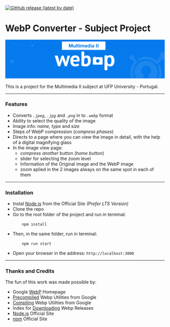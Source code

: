 [![GitHub release (latest by date)](https://img.shields.io/github/v/release/RetlavSource/WebP_Converter?color=brightgreen&include_prereleases&label=latest%20release&style=plastic)](https://github.com/RetlavSource/WebP_Converter/releases)

# WebP Converter - Subject Project
![WebP Converter Info Banner](public/img/heading.png)

This is a project for the Multimedia II subject at UFP University - Portugal.

---

### Features
- Converts *`.jpeg`*, *`.jpg`* and *`.png`* in to *`.webp`* format
- Ability to select the quality of the image
- Image info: *name, type* and *size*
- Steps of WebP compression (*compress phases*)
- Directs to a page where you can view the image in detail, with the help of a digital magnifying glass
- In the image view page:
    - *compress another* button (*home button*)
    - slider for selecting the zoom level
    - Information of the Original image and the WebP image
    - zoom aplied in the 2 images always on the same spot in each of them

---

### Installation
- Instal [Node.js](https://nodejs.org/en/download/) from the Official Site *(Prefer LTS Version)*
- Clone the repo
- Go to the root folder of the project and run in terminal: 
    ```shell
        npm install
    ```
- Then, in the same folder, run in terminal: 
    ```shell
        npm run start
    ```
- Open your browser in the address: `http://localhost:3000`

---

### Thanks and Credits
The fun of this work was made possible by:
- Google [WebP](https://developers.google.com/speed/webp) Homepage
- [Precompiled](https://developers.google.com/speed/webp/docs/precompiled) Webp Utilities from Google
- [Compiling](https://developers.google.com/speed/webp/docs/compiling) Webp Utilities from Google
- Index for [Downloading](https://storage.googleapis.com/downloads.webmproject.org/releases/webp/index.html) Webp Releases
- [Node.js](https://nodejs.org/en/) Official Site
- [npm](https://www.npmjs.com) Official Site
